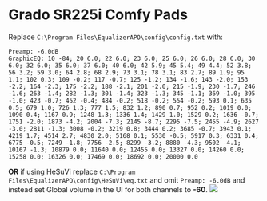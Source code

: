 # Grado SR225i Comfy Pads
Replace `C:\Program Files\EqualizerAPO\config\config.txt` with:
```
Preamp: -6.0dB
GraphicEQ: 10 -84; 20 6.0; 22 6.0; 23 6.0; 25 6.0; 26 6.0; 28 6.0; 30 6.0; 32 6.0; 35 6.0; 37 6.0; 40 6.0; 42 5.9; 45 5.4; 49 4.4; 52 3.8; 56 3.2; 59 3.0; 64 2.8; 68 2.9; 73 3.1; 78 3.1; 83 2.7; 89 1.9; 95 1.1; 102 0.3; 109 -0.2; 117 -0.7; 125 -1.2; 134 -1.6; 143 -2.0; 153 -2.2; 164 -2.3; 175 -2.2; 188 -2.1; 201 -2.0; 215 -1.9; 230 -1.7; 246 -1.6; 263 -1.4; 282 -1.3; 301 -1.4; 323 -1.3; 345 -1.1; 369 -1.0; 395 -1.0; 423 -0.7; 452 -0.4; 484 -0.2; 518 -0.2; 554 -0.2; 593 0.1; 635 0.5; 679 1.0; 726 1.3; 777 1.5; 832 1.2; 890 0.7; 952 0.2; 1019 0.0; 1090 0.4; 1167 0.9; 1248 1.3; 1336 1.4; 1429 1.0; 1529 0.2; 1636 -0.7; 1751 -2.0; 1873 -4.2; 2004 -7.3; 2145 -8.7; 2295 -7.5; 2455 -4.9; 2627 -3.0; 2811 -1.3; 3008 -0.2; 3219 0.8; 3444 0.2; 3685 -0.7; 3943 0.1; 4219 1.7; 4514 2.7; 4830 2.0; 5168 0.1; 5530 -0.5; 5917 0.3; 6331 0.4; 6775 -0.5; 7249 -1.8; 7756 -2.5; 8299 -3.2; 8880 -4.3; 9502 -4.1; 10167 -1.3; 10879 0.0; 11640 0.0; 12455 0.0; 13327 0.0; 14260 0.0; 15258 0.0; 16326 0.0; 17469 0.0; 18692 0.0; 20000 0.0
```
**OR** if using HeSuVi replace `C:\Program Files\EqualizerAPO\config\HeSuVi\eq.txt` and omit `Preamp: -6.0dB` and instead set Global volume in the UI for both channels to **-60**.
![](https://raw.githubusercontent.com/jaakkopasanen/AutoEq/master/results/Sonoma%20Model%20One/innerfidelity/onear/Grado%20SR225i%20Comfy%20Pads/Grado%20SR225i%20Comfy%20Pads.png)